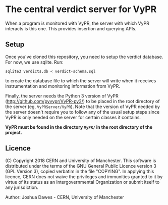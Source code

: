 # The central verdict server for VyPR

When a program is monitored with VyPR, the server with which VyPR interacts is this one.  This provides insertion and querying APIs.

## Setup

Once you've cloned this repository, you need to setup the verdict database.  For now, we use sqlite.  Run:

`sqlite3 verdicts.db < verdict-schema.sql`

to create the database file to which the server will write when it receives instrumentation and monitoring information from VyPR.

Finally, the server needs the Python 3 version of VyPR (http://github.com/pyvypr/VyPR-py3/) to be placed in the root directory of the server (eg, `VyPRServer/VyPR`).  Note that the version of VyPR needed by the server doesn't require you to follow any of the usual setup steps since VyPR is only needed on the server for certain classes it contains.

**VyPR must be found in the directory `VyPR/` in the root directory of the project.**


## Licence

(C) Copyright 2018 CERN and University of Manchester.
This software is distributed under the terms of the GNU General Public Licence version 3 (GPL Version 3), copied verbatim in the file "COPYING".
In applying this licence, CERN does not waive the privileges and immunities granted to it by virtue of its status as an Intergovernmental Organization or submit itself to any jurisdiction.

Author: Joshua Dawes - CERN, University of Manchester
